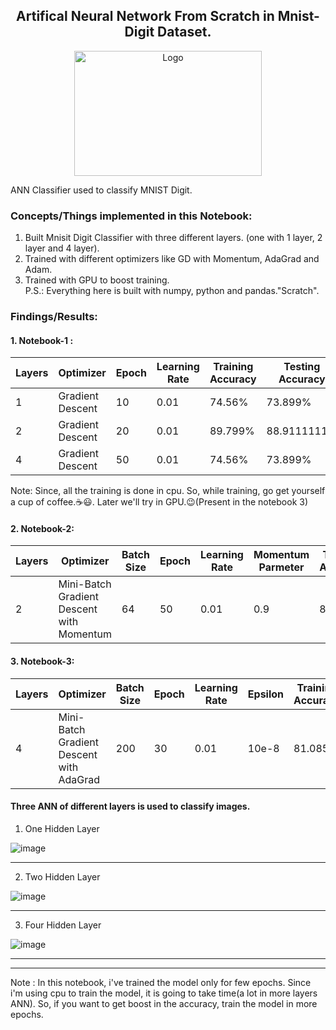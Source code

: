 <h2 align="center">Artifical Neural Network From Scratch in Mnist-Digit Dataset.</h2>
<p align="center">
  <img src="https://user-images.githubusercontent.com/40908371/174338354-46e0131d-184b-4768-a036-4b545914334d.png"  alt="Logo" width="300" height="200"/>
  <p>ANN Classifier used to classify MNIST Digit.</p>
</p>

### Concepts/Things implemented in this Notebook:  
  
1. Built Mnisit Digit Classifier with three different layers. (one with 1 layer, 2 layer and 4 layer).  
2. Trained with different optimizers like GD with Momentum, AdaGrad and Adam.  
3. Trained with GPU to boost training.  
P.S.: Everything here is built with numpy, python and pandas."Scratch".  
  
  
### Findings/Results: 
  
  
#### 1. Notebook-1 :  

| Layers | Optimizer | Epoch | Learning Rate| Training Accuracy | Testing Accuracy |
| --- | --- | --- | --- | --- | --- |
| 1 |     Gradient Descent          |  10  | 0.01 | 74.56% | 73.899%
| 2 |     Gradient Descent          |  20  | 0.01 | 89.799% | 88.9111111%
| 4 |     Gradient Descent          |  50  | 0.01 | 74.56% | 73.899%
  
  Note: Since, all the training is done in cpu.  So, while training, go get yourself a cup of coffee.☕😃.  Later we'll try in GPU.😉(Present in the notebook 3)  
   
#### 2. Notebook-2:  

| Layers | Optimizer | Batch Size | Epoch | Learning Rate | Momentum Parmeter | Training Accuracy | Testing Accuracy |
| --- | --- | --- | --- | --- | --- | --- | --- |
| 2 | Mini-Batch Gradient Descent with Momentum | 64 | 50 | 0.01 | 0.9 | 85.232% | 84.649%

#### 3. Notebook-3:  

| Layers | Optimizer | Batch Size | Epoch | Learning Rate | Epsilon | Training Accuracy | Testing Accuracy |
| --- | --- | --- | --- | --- | --- | -- | -- |
| 4 | Mini-Batch Gradient Descent with AdaGrad | 200 | 30 | 0.01 | 10e-8 | 81.085% | __%


#### Three ANN of different layers is used to classify images.

1. One Hidden Layer 
  
    
  ![image](https://user-images.githubusercontent.com/40908371/173662434-a87069c7-049c-43be-959f-46b8a26986e5.png)
  

  ---------------------------------------------------------------------------------------------------------------------------------------------------------------------  
    
2. Two Hidden Layer

  
 ![image](https://user-images.githubusercontent.com/40908371/173663019-e7d25df7-4111-4816-b694-cabe61d0f1a1.png)
     

   
   --------------------------------------------------------------------------------------------------------------------------------------------------------------------  
     
3. Four Hidden Layer
  
    
![image](https://user-images.githubusercontent.com/40908371/173862561-57e26da0-49dd-4437-ad12-9440ceaea7c4.png)
  
  

   -------------------------------------------------------------------------------------------------------------------------------------------------------------------- 
   --------------------------------------------------------------------------------------------------------------------------------------------------------------------  
   

  
Note : In this notebook, i've trained the model only for few epochs. Since i'm using cpu to train the model, it is going to take time(a lot in more layers ANN).
So, if you want to get boost in the accuracy, train the model in more epochs. 

